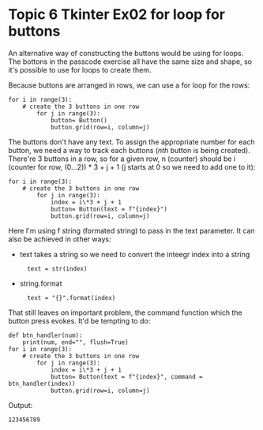 # Topic 6 Tkinter Ex02 for loop for buttons

An alternative way of constructing the buttons would be using for loops. The bottons in the passcode exercise all have the same size and shape, so it's possible to use for loops to create them.

Because buttons are arranged in rows, we can use a for loop for the rows:

	for i in range(3):
		# create the 3 buttons in one row
			for j in range(3):
				button= Button()
				button.grid(row=i, column=j)

The buttons don't have any text. To assign the appropriate number for each button, we need a way to track each buttons (*nth* button is being created). There're 3 buttons in a row, so for a given row, n (counter) should be i (counter for row, (0...2)) \* 3 + j + 1 (j starts at 0 so we need to add one to it):

	for i in range(3):
		# create the 3 buttons in one row
			for j in range(3):
				index = i\*3 + j + 1 
				button= Button(text = f"{index}")
				button.grid(row=i, column=j)

Here I'm using f string (formated string) to pass in the text parameter. It can also be achieved in other ways:
* text takes a string so we need to convert the inteegr index into a string

		text = str(index) 

* string.format

		text = "{}".format(index)

That still leaves on important problem, the command function which the button press evokes. It'd be tempting to do:

	def btn_handler(num):
		print(num, end="", flush=True)
	for i in range(3):
		# create the 3 buttons in one row
			for j in range(3):
				index = i\*3 + j + 1 
				button= Button(text = f"{index}", command = btn_handler(index))
				button.grid(row=i, column=j)

Output:

	123456789